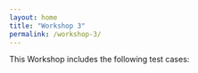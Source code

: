 ```yaml
---
layout: home
title: "Workshop 3"
permalink: /workshop-3/
---
```

This Workshop includes the following test cases: